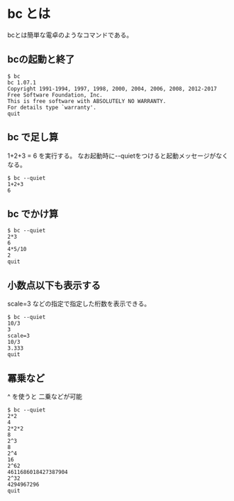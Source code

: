 # bc とは
bcとは簡単な電卓のようなコマンドである。

## bcの起動と終了

```
$ bc
bc 1.07.1
Copyright 1991-1994, 1997, 1998, 2000, 2004, 2006, 2008, 2012-2017 Free Software Foundation, Inc.
This is free software with ABSOLUTELY NO WARRANTY.
For details type `warranty'.
quit
```

## bc で足し算

1+2+3 = 6 を実行する。
なお起動時に--quietをつけると起動メッセージがなくなる。

```
$ bc --quiet
1+2+3
6
```

## bc でかけ算
```
$ bc --quiet
2*3
6
4*5/10
2
quit
```

## 小数点以下も表示する
scale=3 などの指定で指定した桁数を表示できる。

```
$ bc --quiet
10/3
3
scale=3
10/3
3.333
quit
```

## 冪乗など
^ を使うと 二乗などが可能

```
$ bc --quiet
2*2
4
2*2*2
8
2^3
8
2^4
16
2^62
4611686018427387904
2^32
4294967296
quit
```

